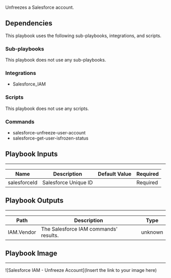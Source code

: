 Unfreezes a Salesforce account.

## Dependencies
This playbook uses the following sub-playbooks, integrations, and scripts.

### Sub-playbooks
This playbook does not use any sub-playbooks.

### Integrations
* Salesforce_IAM

### Scripts
This playbook does not use any scripts.

### Commands
* salesforce-unfreeze-user-account
* salesforce-get-user-isfrozen-status

## Playbook Inputs
---

| **Name** | **Description** | **Default Value** | **Required** |
| --- | --- | --- | --- |
| salesforceId | Salesforce Unique ID |  | Required |

## Playbook Outputs
---

| **Path** | **Description** | **Type** |
| --- | --- | --- |
| IAM.Vendor | The Salesforce IAM commands' results. | unknown |

## Playbook Image
---
![Salesforce IAM - Unfreeze Account](Insert the link to your image here)